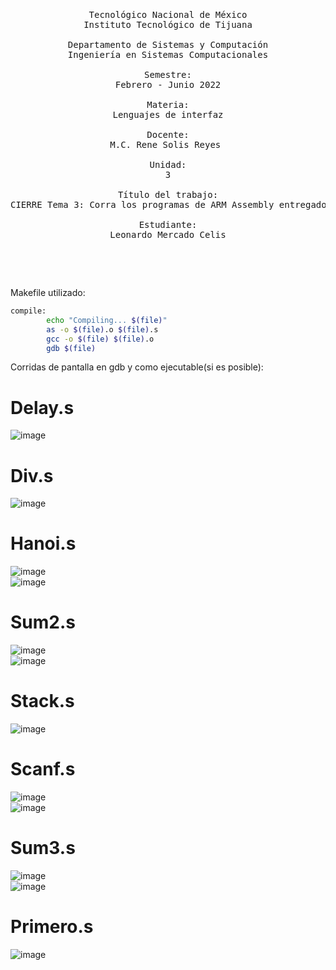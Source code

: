 <pre>
	<p align=center>

Tecnológico Nacional de México
Instituto Tecnológico de Tijuana

Departamento de Sistemas y Computación
Ingeniería en Sistemas Computacionales

Semestre:
Febrero - Junio 2022

Materia:
Lenguajes de interfaz

Docente:
M.C. Rene Solis Reyes 

Unidad:
3

Título del trabajo:
CIERRE Tema 3: Corra los programas de ARM Assembly entregados a su revisión.

Estudiante:
Leonardo Mercado Celis

	</p>
</pre>

Makefile utilizado:
```bash
compile:
        echo "Compiling... $(file)"
        as -o $(file).o $(file).s
        gcc -o $(file) $(file).o
        gdb $(file)
```

Corridas de pantalla en gdb y como ejecutable(si es posible):

# Delay.s <br>
![image](https://user-images.githubusercontent.com/81432796/169950192-d1f3923b-fa37-4670-be8a-f097435fc138.png)

# Div.s <br>
![image](https://user-images.githubusercontent.com/81432796/169950574-510296fc-0606-447a-a8e7-c6527e887487.png)

# Hanoi.s <br>
![image](https://user-images.githubusercontent.com/81432796/169950712-2934b0d1-4a34-4578-b094-8fbc7fcb390c.png)
<br>
![image](https://user-images.githubusercontent.com/81432796/169950945-66df6a8b-1104-4530-8371-ffe9347f1508.png)

# Sum2.s <br>
![image](https://user-images.githubusercontent.com/81432796/169950841-ec2361a2-3c77-44a0-ac52-bf6ac742c357.png)
<br>
![image](https://user-images.githubusercontent.com/81432796/169950909-b7d44dfa-c832-4aed-942d-c48ea92ed70d.png)

# Stack.s <br>
![image](https://user-images.githubusercontent.com/81432796/169948518-62ae184d-0567-48ec-b37c-5b8bf327e51a.png)

# Scanf.s <br>
![image](https://user-images.githubusercontent.com/81432796/169949524-2f2f3457-f327-4054-aa2d-ed4ada1cadd7.png)
<br>
![image](https://user-images.githubusercontent.com/81432796/169950997-bee2051d-f79e-4cd5-991d-f88878e29e78.png)

# Sum3.s <br>
![image](https://user-images.githubusercontent.com/81432796/169949924-22b533f6-7cbd-42c6-84dd-ee5da979f986.png)
<br>
![image](https://user-images.githubusercontent.com/81432796/169951022-370d08fd-770e-4c5b-827a-4ac56dcd5d80.png)

# Primero.s <br>
![image](https://user-images.githubusercontent.com/81432796/169948238-8511002a-d66a-468f-a3a7-a019d0328a00.png)
